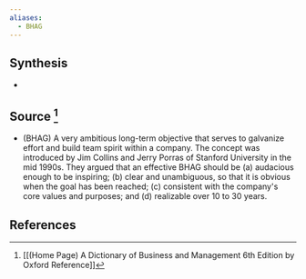 ```yaml
---
aliases:
  - BHAG
---
```

## Synthesis
- 
## Source [^1]
- (BHAG) A very ambitious long-term objective that serves to galvanize effort and build team spirit within a company. The concept was introduced by Jim Collins and Jerry Porras of Stanford University in the mid 1990s. They argued that an effective BHAG should be (a) audacious enough to be inspiring; (b) clear and unambiguous, so that it is obvious when the goal has been reached; (c) consistent with the company's core values and purposes; and (d) realizable over 10 to 30 years.
## References

[^1]: [[(Home Page) A Dictionary of Business and Management 6th Edition by Oxford Reference]]